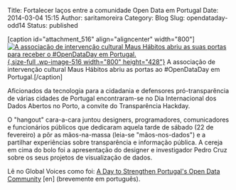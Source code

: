 Title: Fortalecer laços entre a comunidade Open Data em Portugal
Date: 2014-03-04 15:15
Author: saritamoreira
Category: Blog
Slug: opendataday-odd14
Status: published

\[caption id="attachment\_516" align="aligncenter" width="800"\][![A associação de intervenção cultural Maus Hábitos abriu as suas portas para receber o \#OpenDataDay em Portugal.](http://www.transparenciahackday.org/wp-content/uploads/2014/03/maushabitos-opendataday.jpg){.size-full .wp-image-516 width="800" height="428"}](http://globalvoicesonline.org/2014/02/24/portugal-opendataday-odd14/) A associação de intervenção cultural Maus Hábitos abriu as portas ao \#OpenDataDay em Portugal.\[/caption\]

Aficionados da tecnologia para a cidadania e defensores pró-transparência de várias cidades de Portugal encontraram-se no Dia Internacional dos Dados Abertos no Porto, a convite do Transparência Hackday.

O "hangout" cara-a-cara juntou designers, programadores, comunicadores e funcionários públicos que dedicaram aquela tarde de sábado (22 de fevereiro) a pôr as mãos-na-massa (leia-se "mãos-nos-dados") e a partilhar experiências sobre transparência e informação pública. A cereja em cima do bolo foi a apresentação do designer e investigador Pedro Cruz sobre os seus projetos de visualização de dados.

Lê no Global Voices como foi: [A Day to Strengthen Portugal's Open Data Community](http://globalvoicesonline.org/2014/02/24/portugal-opendataday-odd14/) \[en\] (brevemente em português).
